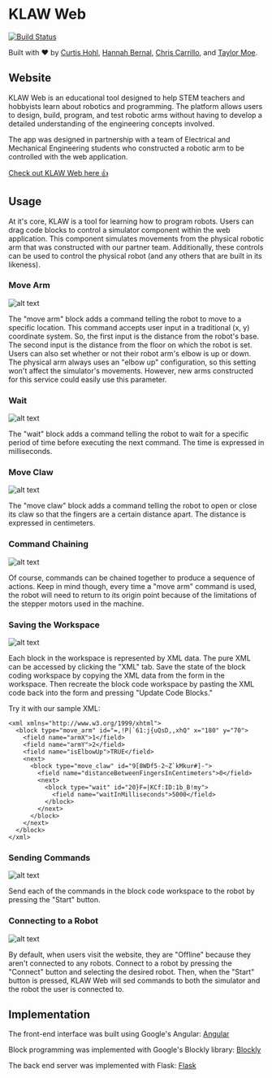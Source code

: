 # KLAW Web
[![Build Status](https://travis-ci.org/chriscarrillo/KLAW-Web.png)](https://travis-ci.org/chriscarrillo/KLAW-Web)

Built with ❤ by [Curtis Hohl](https://github.com/RubiconIII), [Hannah Bernal](https://github.com/hannahbernal02), [Chris Carrillo](https://github.com/chriscarrillo), and [Taylor Moe](https://github.com/tmoe2).

## Website
KLAW Web is an educational tool designed to help STEM teachers and hobbyists learn about robotics and programming. The platform allows users to design, build, program, and test robotic arms without having to develop a detailed understanding of the engineering concepts involved.

The app was designed in partnership with a team of Electrical and Mechanical Engineering students who constructed a robotic arm to be controlled with the web application.

[Check out KLAW Web  here 👍](https://klaw-web.herokuapp.com/)

## Usage
At it's core, KLAW is a tool for learning how to program robots. Users can drag code blocks to control a simulator component within the web application. This component simulates movements from the physical robotic arm that was constructed with our partner team.  Additionally, these controls can be used to control the physical robot (and any others that are built in its likeness).

### Move Arm
![alt text](https://i.imgur.com/iGF0N8g.jpg "moveArm() command")

The "move arm" block adds a command telling the robot to move to a specific location. This command accepts user input in a traditional (x, y) coordinate system. So, the first input is the distance from the robot's base. The second input is the distance from the floor on which the robot is set. Users can also set whether or not their robot arm's elbow is up or down. The physical arm always uses an "elbow up" configuration, so this setting won't affect the simulator's movements. However, new arms constructed for this service could easily use this parameter.

### Wait
![alt text](https://i.imgur.com/7VRTv7V.jpg "wait() command")

The "wait" block adds a command telling the robot to wait for a specific period of time before executing the next command. The time is expressed in milliseconds.

### Move Claw
![alt text](https://i.imgur.com/EHIrrXp.jpg "moveClaw() command")

The "move claw" block adds a command telling the robot to open or close its claw so that the fingers are a certain distance apart. The distance is expressed in centimeters.

### Command Chaining
![alt text](https://i.imgur.com/tUea0gm.jpg "command chaining")

Of course, commands can be chained together to produce a sequence of actions. Keep in mind though, every time a "move arm" command is used, the robot will need to return to its origin point because of the limitations of the stepper motors used in the machine.

### Saving the Workspace
![alt text](https://i.imgur.com/yzPFv88.jpg "xml tab")

Each block in the workspace is represented by XML data. The pure XML can be accessed by clicking the "XML" tab. Save the state of the block coding workspace by copying the XML data from the form in the workspace. Then recreate the block code workspace by pasting the XML code back into the form and pressing "Update Code Blocks."

Try it with our sample XML:
```
<xml xmlns="http://www.w3.org/1999/xhtml">
  <block type="move_arm" id="=,!P|`61:j{uQsD,,xhQ" x="180" y="70">
    <field name="armX">1</field>
    <field name="armY">2</field>
    <field name="isElbowUp">TRUE</field>
    <next>
      <block type="move_claw" id="9[8WDf5-2~Z`kMkur#]-">
        <field name="distanceBetweenFingersInCentimeters">0</field>
        <next>
          <block type="wait" id="20}F=|KCf:ID:1b_B!my">
            <field name="waitInMilliseconds">5000</field>
          </block>
        </next>
      </block>
    </next>
  </block>
</xml>
```

### Sending Commands
![alt text](https://i.imgur.com/T8CKfEM.jpg "start")

Send each of the commands in the block code workspace to the robot by pressing the "Start" button.

### Connecting to a Robot
![alt text](https://i.imgur.com/N0eM5hB.jpg "offline")

By default, when users visit the website, they are "Offline" because they aren't connected to any robots.  Connect to a robot by pressing the "Connect" button and selecting the desired robot. Then, when the "Start" button is pressed, KLAW Web will sed commands to both the simulator and the robot the user is connected to.

## Implementation
The front-end interface was built using Google's Angular:
[Angular](https://github.com/angular/angular)

Block programming was implemented with Google's Blockly library: [Blockly](https://github.com/google/blockly)

The back end server was implemented with Flask:
[Flask](http://flask.pocoo.org/)